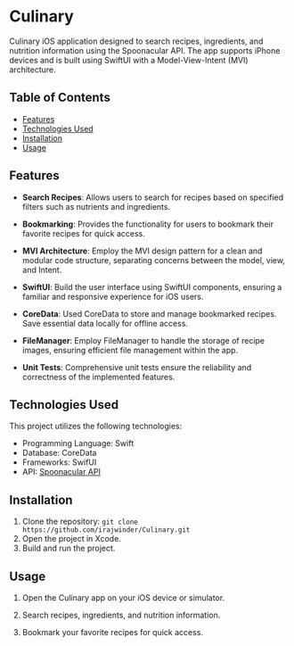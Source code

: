 # Culinary

Culinary iOS application designed to search recipes, ingredients, and nutrition information using the Spoonacular API. The app supports iPhone devices and is built using SwiftUI with a Model-View-Intent (MVI) architecture. 

## Table of Contents
- [Features](#features)
- [Technologies Used](#technologies-used)
- [Installation](#Installation)
- [Usage](#usage)

## Features   
- **Search Recipes**: Allows users to search for recipes based on specified filters such as nutrients and ingredients.

- **Bookmarking**: Provides the functionality for users to bookmark their favorite recipes for quick access.

- **MVI Architecture**: Employ the MVI design pattern for a clean and modular code structure, separating concerns between the model, view, and Intent.

- **SwiftUI**: Build the user interface using SwiftUI components, ensuring a familiar and responsive experience for iOS users.

- **CoreData**: Used CoreData to store and manage bookmarked recipes. Save essential data locally for offline access.

- **FileManager**: Employ FileManager to handle the storage of recipe images, ensuring efficient file management within the app.

- **Unit Tests**: Comprehensive unit tests ensure the reliability and correctness of the implemented features.

## Technologies Used

This project utilizes the following technologies:

- Programming Language: Swift
- Database: CoreData
- Frameworks: SwifUI
- API: [Spoonacular API](https://spoonacular.com/food-api/docs)

## Installation
1. Clone the repository: `git clone https://github.com/irajwinder/Culinary.git`
2. Open the project in Xcode.
3. Build and run the project.

## Usage

1. Open the Culinary app on your iOS device or simulator.

2. Search recipes, ingredients, and nutrition information.

3. Bookmark your favorite recipes for quick access.

